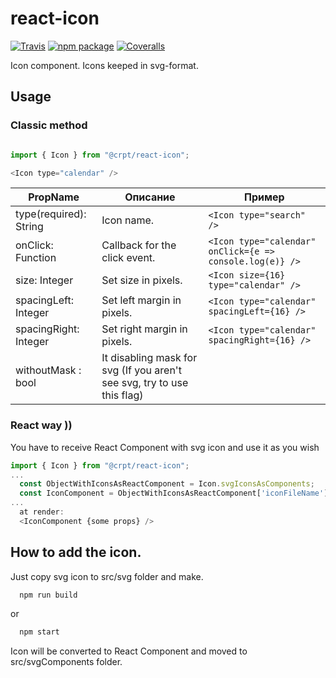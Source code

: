 # react-icon

[![Travis][build-badge]][build]
[![npm package][npm-badge]][npm]
[![Coveralls][coveralls-badge]][coveralls]

Icon component. Icons keeped in svg-format.

## Usage

### Classic method
```javascript

import { Icon } from "@crpt/react-icon";

<Icon type="calendar" />

```

| PropName | Описание | Пример |
|---|---|---|
| type(required): String | Icon name. | `<Icon type="search" />` |
| onClick: Function  | Callback for the click event. |  `<Icon type="calendar" onClick={e => console.log(e)} />` |
| size: Integer  | Set size in pixels. |  `<Icon size={16} type="calendar" />` |
| spacingLeft: Integer  | Set left margin in pixels. |  `<Icon type="calendar" spacingLeft={16} />` |
| spacingRight: Integer  | Set right margin in pixels. |  `<Icon type="calendar" spacingRight={16} />` |
| withoutMask : bool | It disabling mask for svg (If you aren't see svg, try to use this flag) | |

### React way ))
  You have to receive React Component with svg icon and use it as you wish
```javascript
import { Icon } from "@crpt/react-icon";
...
  const ObjectWithIconsAsReactComponent = Icon.svgIconsAsComponents;
  const IconComponent = ObjectWithIconsAsReactComponent['iconFileName'];
...  
  at render:
  <IconComponent {some props} />
```

## How to add the icon.
  Just copy svg icon to src/svg folder and make. 
```javascript
  npm run build
```
or
```javascript
  npm start
```
 Icon will be converted to React Component and moved to src/svgComponents folder.
 
[build-badge]: https://img.shields.io/travis/user/repo/master.png?style=flat-square
[build]: https://travis-ci.org/user/repo

[npm-badge]: https://img.shields.io/npm/v/npm-package.png?style=flat-square
[npm]: https://www.npmjs.org/package/npm-package

[coveralls-badge]: https://img.shields.io/coveralls/user/repo/master.png?style=flat-square
[coveralls]: https://coveralls.io/github/user/repo
